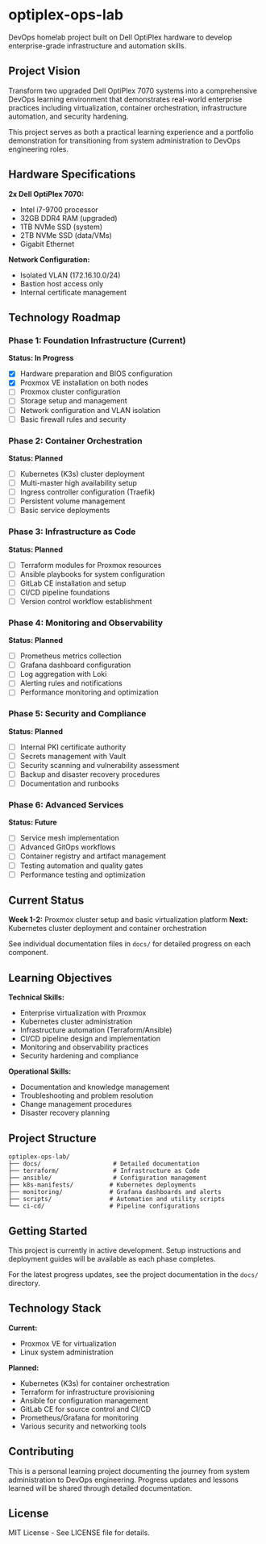 # optiplex-ops-lab

DevOps homelab project built on Dell OptiPlex hardware to develop enterprise-grade infrastructure and automation skills.

## Project Vision

Transform two upgraded Dell OptiPlex 7070 systems into a comprehensive DevOps learning environment that demonstrates real-world enterprise practices including virtualization, container orchestration, infrastructure automation, and security hardening.

This project serves as both a practical learning experience and a portfolio demonstration for transitioning from system administration to DevOps engineering roles.

## Hardware Specifications

**2x Dell OptiPlex 7070:**
- Intel i7-9700 processor
- 32GB DDR4 RAM (upgraded)
- 1TB NVMe SSD (system)
- 2TB NVMe SSD (data/VMs)
- Gigabit Ethernet

**Network Configuration:**
- Isolated VLAN (172.16.10.0/24)
- Bastion host access only
- Internal certificate management

## Technology Roadmap

### Phase 1: Foundation Infrastructure (Current)
**Status: In Progress**

- [x] Hardware preparation and BIOS configuration
- [x] Proxmox VE installation on both nodes
- [ ] Proxmox cluster configuration
- [ ] Storage setup and management
- [ ] Network configuration and VLAN isolation
- [ ] Basic firewall rules and security

### Phase 2: Container Orchestration
**Status: Planned**

- [ ] Kubernetes (K3s) cluster deployment
- [ ] Multi-master high availability setup
- [ ] Ingress controller configuration (Traefik)
- [ ] Persistent volume management
- [ ] Basic service deployments

### Phase 3: Infrastructure as Code
**Status: Planned**

- [ ] Terraform modules for Proxmox resources
- [ ] Ansible playbooks for system configuration
- [ ] GitLab CE installation and setup
- [ ] CI/CD pipeline foundations
- [ ] Version control workflow establishment

### Phase 4: Monitoring and Observability
**Status: Planned**

- [ ] Prometheus metrics collection
- [ ] Grafana dashboard configuration
- [ ] Log aggregation with Loki
- [ ] Alerting rules and notifications
- [ ] Performance monitoring and optimization

### Phase 5: Security and Compliance
**Status: Planned**

- [ ] Internal PKI certificate authority
- [ ] Secrets management with Vault
- [ ] Security scanning and vulnerability assessment
- [ ] Backup and disaster recovery procedures
- [ ] Documentation and runbooks

### Phase 6: Advanced Services
**Status: Future**

- [ ] Service mesh implementation
- [ ] Advanced GitOps workflows
- [ ] Container registry and artifact management
- [ ] Testing automation and quality gates
- [ ] Performance testing and optimization

## Current Status

**Week 1-2:** Proxmox cluster setup and basic virtualization platform
**Next:** Kubernetes cluster deployment and container orchestration

See individual documentation files in `docs/` for detailed progress on each component.

## Learning Objectives

**Technical Skills:**
- Enterprise virtualization with Proxmox
- Kubernetes cluster administration
- Infrastructure automation (Terraform/Ansible)
- CI/CD pipeline design and implementation
- Monitoring and observability practices
- Security hardening and compliance

**Operational Skills:**
- Documentation and knowledge management
- Troubleshooting and problem resolution
- Change management procedures
- Disaster recovery planning

## Project Structure

```
optiplex-ops-lab/
├── docs/                    # Detailed documentation
├── terraform/               # Infrastructure as Code
├── ansible/                 # Configuration management
├── k8s-manifests/          # Kubernetes deployments
├── monitoring/             # Grafana dashboards and alerts
├── scripts/                # Automation and utility scripts
└── ci-cd/                  # Pipeline configurations
```

## Getting Started

This project is currently in active development. Setup instructions and deployment guides will be available as each phase completes.

For the latest progress updates, see the project documentation in the `docs/` directory.

## Technology Stack

**Current:**
- Proxmox VE for virtualization
- Linux system administration

**Planned:**
- Kubernetes (K3s) for container orchestration
- Terraform for infrastructure provisioning
- Ansible for configuration management
- GitLab CE for source control and CI/CD
- Prometheus/Grafana for monitoring
- Various security and networking tools

## Contributing

This is a personal learning project documenting the journey from system administration to DevOps engineering. Progress updates and lessons learned will be shared through detailed documentation.

## License

MIT License - See LICENSE file for details.
